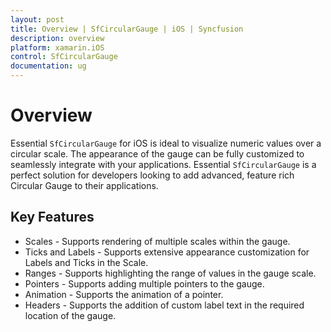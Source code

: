 ```yaml
---
layout: post
title: Overview | SfCircularGauge | iOS | Syncfusion
description: overview
platform: xamarin.iOS
control: SfCircularGauge
documentation: ug
---
```


# Overview

Essential `SfCircularGauge` for iOS is ideal to visualize numeric values over a circular scale. The appearance of the gauge can be fully 
customized to seamlessly integrate with your applications. Essential `SfCircularGauge` is a perfect solution for developers looking to add 
advanced, feature rich Circular Gauge to their applications.

## Key Features

* Scales - Supports rendering of multiple scales within the gauge.
* Ticks and Labels - Supports extensive appearance customization for Labels and Ticks in the Scale.
* Ranges - Supports highlighting the range of values in the gauge scale.
* Pointers - Supports adding multiple pointers to the gauge.
* Animation - Supports the animation of a pointer.
* Headers - Supports the addition of custom label text in the required location of the gauge.
